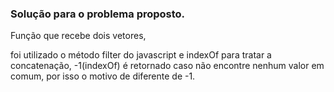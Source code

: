 ### Solução para o problema proposto.

Função que recebe dois vetores,

foi utilizado o método filter do javascript e indexOf para tratar a concatenação,
-1(indexOf) é retornado caso não encontre nenhum valor em comum, por isso o motivo de diferente de -1.